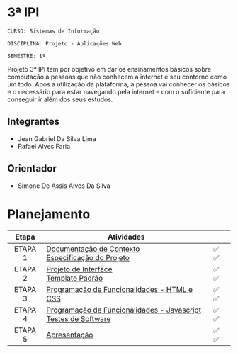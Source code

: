 # 3ª IPI

`CURSO: Sistemas de Informação`

`DISCIPLINA: Projeto - Aplicações Web`

`SEMESTRE: 1º`

Projeto 3ª IPI tem por objetivo em dar os ensinamentos básicos sobre computação à pessoas que não conhecem a internet e seu contorno como um todo.
Após a utilização da plataforma, a pessoa vai conhecer os básicos e o necessário para estar navegando pela internet e com o suficiente para conseguir ir além dos seus estudos.

## Integrantes

* Jean Gabriel Da Silva Lima  
* Rafael Alves Faria

## Orientador

* Simone De Assis Alves Da Silva

# Planejamento

| Etapa         | Atividades ||
|  :----:   | ----------- | --- |
| ETAPA 1         |[Documentação de Contexto](docs/context.md) <br> [Especificação do Projeto](docs/especification.md) | ✅ ✅|
| ETAPA 2         |[Projeto de Interface](docs/interface.md) <br> [Template Padrão](docs/template.md) | ✅ ✅ |
| ETAPA 3         |[Programação de Funcionalidades - HTML e CSS](docs/development.md) | ✅ ✅ |
| ETAPA 4        |[Programação de Funcionalidades - Javascript](docs/development.md) <br> [Testes de Software ](docs/tests.md) | ✅ ✅ |
| ETAPA 5         | [Apresentação](presentation/README.md) |  ✅  ✅

